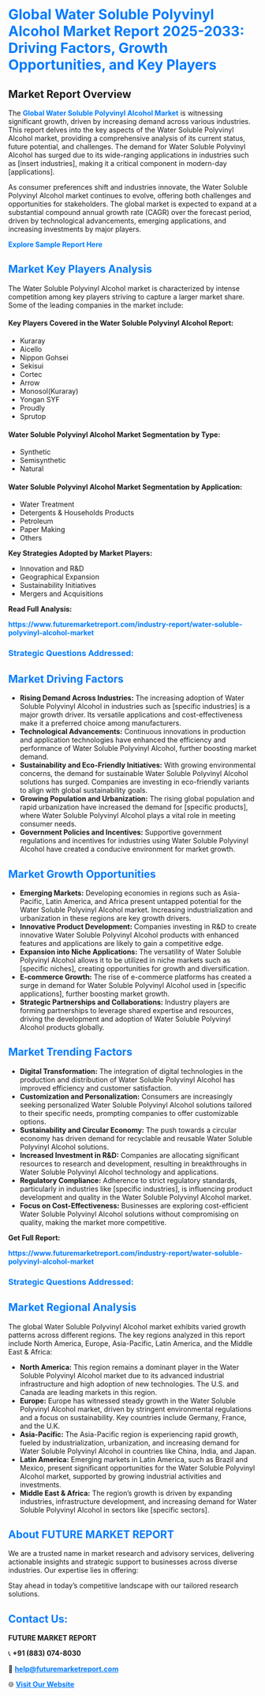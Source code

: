 <h1 style="color: #007BFF;">Global Water Soluble Polyvinyl Alcohol Market Report 2025-2033: Driving Factors, Growth Opportunities, and Key Players</h1>

<section id="overview">
<h2>Market Report Overview</h2>
<p>The <a href="https://www.futuremarketreport.com/industry-report/water-soluble-polyvinyl-alcohol-market" style="color: #007BFF; text-decoration: none;"><strong>Global Water Soluble Polyvinyl Alcohol Market</strong></a> is witnessing significant growth, driven by increasing demand across various industries. This report delves into the key aspects of the Water Soluble Polyvinyl Alcohol market, providing a comprehensive analysis of its current status, future potential, and challenges. The demand for Water Soluble Polyvinyl Alcohol has surged due to its wide-ranging applications in industries such as [insert industries], making it a critical component in modern-day [applications].</p>
<p>As consumer preferences shift and industries innovate, the Water Soluble Polyvinyl Alcohol market continues to evolve, offering both challenges and opportunities for stakeholders. The global market is expected to expand at a substantial compound annual growth rate (CAGR) over the forecast period, driven by technological advancements, emerging applications, and increasing investments by major players.</p>
</section>

<section id="overview">
<p><a href="https://www.futuremarketreport.com/request-sample/reportId=53890" style="color: #007BFF; text-decoration: none;"><strong>Explore Sample Report Here</strong></a></p>
</section>

<section id="key-players">
<h2 style="color: #007BFF;">Market Key Players Analysis</h2>
<p>The Water Soluble Polyvinyl Alcohol market is characterized by intense competition among key players striving to capture a larger market share. Some of the leading companies in the market include:</p>
<h4>Key Players Covered in the Water Soluble Polyvinyl Alcohol Report:</h4>
<ul><li>Kuraray</li><li>Aicello</li><li>Nippon Gohsei</li><li>Sekisui</li><li>Cortec</li><li>Arrow</li><li>Monosol(Kuraray)</li><li>Yongan SYF</li><li>Proudly</li><li>Sprutop</li></ul>
<h4>Water Soluble Polyvinyl Alcohol Market Segmentation by Type:</h4>
<ul><li>Synthetic</li><li>Semisynthetic</li><li>Natural</li></ul>

<h4>Water Soluble Polyvinyl Alcohol Market Segmentation by Application:</h4>
<ul><li>Water Treatment</li><li>Detergents &amp; Households Products</li><li>Petroleum</li><li>Paper Making</li><li>Others</li></ul>
<p><strong>Key Strategies Adopted by Market Players:</strong></p>
<ul>
<li>Innovation and R&D</li>
<li>Geographical Expansion</li>
<li>Sustainability Initiatives</li>
<li>Mergers and Acquisitions</li>
</ul>
</section>

<section>
<p><strong>Read Full Analysis: </strong></p><a href="https://www.futuremarketreport.com/industry-report/water-soluble-polyvinyl-alcohol-market" style="color: #007BFF; text-decoration: none;"><strong>https://www.futuremarketreport.com/industry-report/water-soluble-polyvinyl-alcohol-market</strong></a>
<h3 style="color: #007BFF;">Strategic Questions Addressed:</h3>
</section>

<section id="driving-factors">
<h2 style="color: #007BFF;">Market Driving Factors</h2>
<ul>
<li><strong>Rising Demand Across Industries:</strong> The increasing adoption of Water Soluble Polyvinyl Alcohol in industries such as [specific industries] is a major growth driver. Its versatile applications and cost-effectiveness make it a preferred choice among manufacturers.</li>
<li><strong>Technological Advancements:</strong> Continuous innovations in production and application technologies have enhanced the efficiency and performance of Water Soluble Polyvinyl Alcohol, further boosting market demand.</li>
<li><strong>Sustainability and Eco-Friendly Initiatives:</strong> With growing environmental concerns, the demand for sustainable Water Soluble Polyvinyl Alcohol solutions has surged. Companies are investing in eco-friendly variants to align with global sustainability goals.</li>
<li><strong>Growing Population and Urbanization:</strong> The rising global population and rapid urbanization have increased the demand for [specific products], where Water Soluble Polyvinyl Alcohol plays a vital role in meeting consumer needs.</li>
<li><strong>Government Policies and Incentives:</strong> Supportive government regulations and incentives for industries using Water Soluble Polyvinyl Alcohol have created a conducive environment for market growth.</li>
</ul>
</section>

<section id="growth-opportunities">
<h2 style="color: #007BFF;">Market Growth Opportunities</h2>
<ul>
<li><strong>Emerging Markets:</strong> Developing economies in regions such as Asia-Pacific, Latin America, and Africa present untapped potential for the Water Soluble Polyvinyl Alcohol market. Increasing industrialization and urbanization in these regions are key growth drivers.</li>
<li><strong>Innovative Product Development:</strong> Companies investing in R&D to create innovative Water Soluble Polyvinyl Alcohol products with enhanced features and applications are likely to gain a competitive edge.</li>
<li><strong>Expansion into Niche Applications:</strong> The versatility of Water Soluble Polyvinyl Alcohol allows it to be utilized in niche markets such as [specific niches], creating opportunities for growth and diversification.</li>
<li><strong>E-commerce Growth:</strong> The rise of e-commerce platforms has created a surge in demand for Water Soluble Polyvinyl Alcohol used in [specific applications], further boosting market growth.</li>
<li><strong>Strategic Partnerships and Collaborations:</strong> Industry players are forming partnerships to leverage shared expertise and resources, driving the development and adoption of Water Soluble Polyvinyl Alcohol products globally.</li>
</ul>
</section>

<section id="trending-factors">
<h2 style="color: #007BFF;">Market Trending Factors</h2>
<ul>
<li><strong>Digital Transformation:</strong> The integration of digital technologies in the production and distribution of Water Soluble Polyvinyl Alcohol has improved efficiency and customer satisfaction.</li>
<li><strong>Customization and Personalization:</strong> Consumers are increasingly seeking personalized Water Soluble Polyvinyl Alcohol solutions tailored to their specific needs, prompting companies to offer customizable options.</li>
<li><strong>Sustainability and Circular Economy:</strong> The push towards a circular economy has driven demand for recyclable and reusable Water Soluble Polyvinyl Alcohol solutions.</li>
<li><strong>Increased Investment in R&D:</strong> Companies are allocating significant resources to research and development, resulting in breakthroughs in Water Soluble Polyvinyl Alcohol technology and applications.</li>
<li><strong>Regulatory Compliance:</strong> Adherence to strict regulatory standards, particularly in industries like [specific industries], is influencing product development and quality in the Water Soluble Polyvinyl Alcohol market.</li>
<li><strong>Focus on Cost-Effectiveness:</strong> Businesses are exploring cost-efficient Water Soluble Polyvinyl Alcohol solutions without compromising on quality, making the market more competitive.</li>
</ul>
</section>

<section>
<p><strong>Get Full Report: </strong></p><a href="https://www.futuremarketreport.com/industry-report/water-soluble-polyvinyl-alcohol-market" style="color: #007BFF; text-decoration: none;"><strong>https://www.futuremarketreport.com/industry-report/water-soluble-polyvinyl-alcohol-market</strong></a>
<h3 style="color: #007BFF;">Strategic Questions Addressed:</h3>
</section>


<section id="regional-analysis">
<h2 style="color: #007BFF;">Market Regional Analysis</h2>
<p>The global Water Soluble Polyvinyl Alcohol market exhibits varied growth patterns across different regions. The key regions analyzed in this report include North America, Europe, Asia-Pacific, Latin America, and the Middle East & Africa:</p>
<ul>
<li><strong>North America:</strong> This region remains a dominant player in the Water Soluble Polyvinyl Alcohol market due to its advanced industrial infrastructure and high adoption of new technologies. The U.S. and Canada are leading markets in this region.</li>
<li><strong>Europe:</strong> Europe has witnessed steady growth in the Water Soluble Polyvinyl Alcohol market, driven by stringent environmental regulations and a focus on sustainability. Key countries include Germany, France, and the U.K.</li>
<li><strong>Asia-Pacific:</strong> The Asia-Pacific region is experiencing rapid growth, fueled by industrialization, urbanization, and increasing demand for Water Soluble Polyvinyl Alcohol in countries like China, India, and Japan.</li>
<li><strong>Latin America:</strong> Emerging markets in Latin America, such as Brazil and Mexico, present significant opportunities for the Water Soluble Polyvinyl Alcohol market, supported by growing industrial activities and investments.</li>
<li><strong>Middle East & Africa:</strong> The region’s growth is driven by expanding industries, infrastructure development, and increasing demand for Water Soluble Polyvinyl Alcohol in sectors like [specific sectors].</li>
</ul>
</section>

<footer>
<h2 style="color: #007BFF;">About FUTURE MARKET REPORT</h2>
<p>We are a trusted name in market research and advisory services, delivering actionable insights and strategic support to businesses across diverse industries. Our expertise lies in offering:</p>

<p>Stay ahead in today’s competitive landscape with our tailored research solutions.</p>

<h2 style="color: #007BFF;">Contact Us:</h2>
<p><strong>FUTURE MARKET REPORT</strong></p>
<p>📞 <strong>+91 (883) 074-8030</strong></p>
<p>📧 <strong><a href="mailto:help@futuremarketreport.com" style="color: #007BFF;">help@futuremarketreport.com</a></strong></p>
<p>🌐 <strong><a href="https://www.futuremarketreport.com/" style="color: #007BFF;">Visit Our Website</a></strong></p>
</footer>